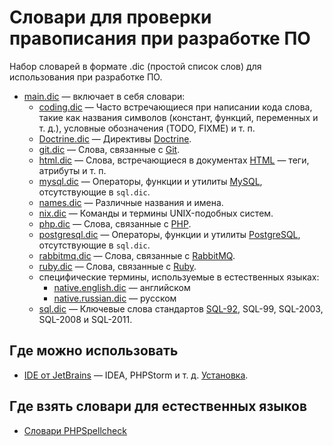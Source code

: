 # Словари для проверки правописания при разработке ПО

Набор словарей в формате .dic (простой список слов) для использования при разработке ПО. 

- [main.dic](main.dic) — включает в себя словари:
  - [coding.dic](main/coding.dic) — Часто встречающиеся при написании кода слова, такие как названия
    символов (констант, функций, переменных и т. д.), условные обозначения (TODO, FIXME) и т. п.
  - [Doctrine.dic](main/Doctrine.dic) — Директивы [Doctrine](https://www.doctrine-project.org/).
  - [git.dic](main/git.dic) — Слова, связанные с [Git](https://git-scm.com/).
  - [html.dic](main/html.dic) — Слова, встречающиеся в документах [HTML](https://www.w3.org/TR/html/) —
    теги, атрибуты и т. п.
  - [mysql.dic](main/mysql.dic) — Операторы, функции и утилиты [MySQL](https://www.mysql.com/),
    отсутствующие в `sql.dic`.
  - [names.dic](main/names.dic) — Различные названия и имена.
  - [nix.dic](main/nix.dic) — Команды и термины UNIX-подобных систем.
  - [php.dic](main/php.dic) — Слова, связанные с [PHP](http://php.net/). 
  - [postgresql.dic](main/postgresql.dic) — Операторы, функции и утилиты
    [PostgreSQL](https://www.postgresql.org/), отсутствующие в `sql.dic`.
  - [rabbitmq.dic](main/php.dic) — Слова, связанные с [RabbitMQ](https://www.rabbitmq.com/).
  - [ruby.dic](main/ruby.dic) — Слова, связанные с [Ruby](https://www.ruby-lang.org/). 
  - специфические термины, используемые в естественных языках: 
    - [native.english.dic](main/native.english.dic) — английском
    - [native.russian.dic](main/native.russian.dic) — русском
  - [sql.dic](main/sql.dic) — Ключевые слова стандартов
    [SQL-92](http://www.contrib.andrew.cmu.edu/~shadow/sql/sql1992.txt), SQL-99, SQL-2003, SQL-2008 и
    SQL-2011.

## Где можно использовать

- [IDE от JetBrains](https://www.jetbrains.com/products.html) — IDEA, PHPStorm и т. д.
  [Установка](https://www.jetbrains.com/help/phpstorm/spellchecking.html#configure-the-dictionaries-to-use).

## Где взять словари для естественных языков

- [Словари PHPSpellcheck](https://www.phpspellcheck.com/Download)
